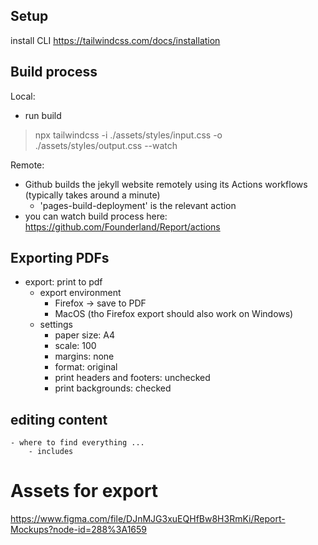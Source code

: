 ## Setup

install CLI 
https://tailwindcss.com/docs/installation


## Build process

Local:
- run build 
> npx tailwindcss -i ./assets/styles/input.css -o ./assets/styles/output.css --watch

Remote: 
- Github builds the jekyll website remotely using its Actions workflows (typically takes around a minute)
    - 'pages-build-deployment' is the relevant action
- you can watch build process here: https://github.com/Founderland/Report/actions

## Exporting PDFs

- export: print to pdf
    - export environment 
        - Firefox -> save to PDF
        - MacOS (tho Firefox export should also work on Windows)
    - settings
        - paper size: A4
        - scale: 100 
        - margins: none
        - format: original 
        - print headers and footers: unchecked
        - print backgrounds: checked

## editing content 

    - where to find everything ...
        - includes 


# Assets for export 

https://www.figma.com/file/DJnMJG3xuEQHfBw8H3RmKi/Report-Mockups?node-id=288%3A1659 
